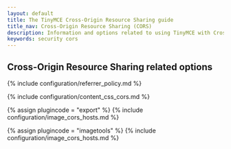 ```yaml
---
layout: default
title: The TinyMCE Cross-Origin Resource Sharing guide
title_nav: Cross-Origin Resource Sharing (CORS)
description: Information and options related to using TinyMCE with Cross-Origin Resource Sharing (CORS)
keywords: security cors
---
```


## Cross-Origin Resource Sharing related options

{% include configuration/referrer_policy.md %}

{% include configuration/content_css_cors.md %}

{% assign plugincode = "export" %}
{% include configuration/image_cors_hosts.md %}

{% assign plugincode = "imagetools" %}
{% include configuration/image_cors_hosts.md %}

